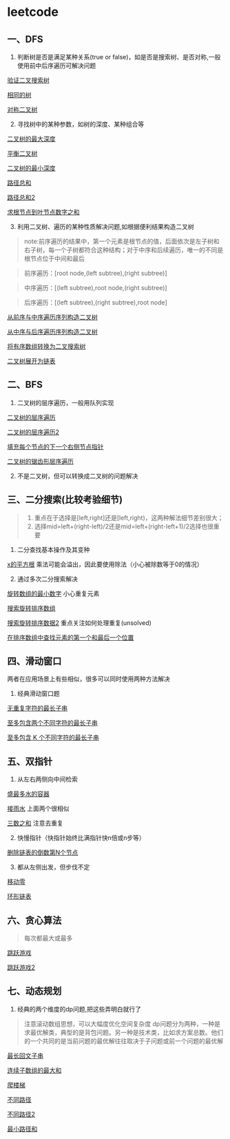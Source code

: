 # leetcode

## 一、DFS
1. 判断树是否是满足某种关系(true or false)，如是否是搜索树、是否对称,一般使用前中后序遍历可解决问题


[验证二叉搜索树](https://leetcode-cn.com/problems/validate-binary-search-tree/)

[相同的树](https://leetcode-cn.com/problems/same-tree/)

[对称二叉树](https://leetcode-cn.com/problems/symmetric-tree/)

2. 寻找树中的某种参数，如树的深度、某种组合等

[二叉树的最大深度](https://leetcode-cn.com/problems/maximum-depth-of-binary-tree/)

[平衡二叉树](https://leetcode-cn.com/problems/balanced-binary-tree/)

[二叉树的最小深度](https://leetcode-cn.com/problems/minimum-depth-of-binary-tree/)

[路径总和](https://leetcode-cn.com/problems/path-sum/)

[路径总和2](https://leetcode-cn.com/problems/path-sum-ii/)

[求根节点到叶节点数字之和](https://leetcode-cn.com/problems/sum-root-to-leaf-numbers/)

3. 利用二叉树、遍历的某种性质解决问题,如根据便利结果构造二叉树

> note:前序遍历的结果中，第一个元素是根节点的值，后面依次是左子树和右子树，每一个子树都符合这种结构；对于中序和后续遍历，唯一的不同是根节点位于中间和最后

> 前序遍历：[root node,(left subtree),(right subtree)]

> 中序遍历：[(left subtree),root node,(right subtree)]

> 后序遍历：[(left subtree),(right subtree),root node]

[从前序与中序遍历序列构造二叉树](https://leetcode-cn.com/problems/construct-binary-tree-from-preorder-and-inorder-traversal/)

[从中序与后序遍历序列构造二叉树](https://leetcode-cn.com/problems/construct-binary-tree-from-inorder-and-postorder-traversal/)

[将有序数组转换为二叉搜索树](https://leetcode-cn.com/problems/convert-sorted-array-to-binary-search-tree/)

[二叉树展开为链表](https://leetcode-cn.com/problems/flatten-binary-tree-to-linked-list/)

## 二、BFS

1. 二叉树的层序遍历，一般用队列实现

[二叉树的层序遍历](https://leetcode-cn.com/problems/binary-tree-level-order-traversal/)

[二叉树的层序遍历2](https://leetcode-cn.com/problems/binary-tree-level-order-traversal-ii/)

[填充每个节点的下一个右侧节点指针](https://leetcode-cn.com/problems/populating-next-right-pointers-in-each-node/)

[二叉树的锯齿形层序遍历](https://leetcode-cn.com/problems/binary-tree-zigzag-level-order-traversal/)

2. 不是二叉树，但可以转换成二叉树的问题解决


## 三、二分搜索(比较考验细节)

> 1. 重点在于选择是[left,right]还是[left,right)，这两种解法细节差别很大；
> 2. 选择mid=left+(right-left)/2还是mid=left+(right-left+1)/2选择也很重要

1. 二分查找基本操作及其变种

[x的平方根](https://leetcode-cn.com/problems/sqrtx/) 乘法可能会溢出，因此要使用除法（小心被除数等于0的情况）

2. 通过多次二分搜索解决

[旋转数组的最小数字](https://leetcode-cn.com/problems/xuan-zhuan-shu-zu-de-zui-xiao-shu-zi-lcof/) 小心重复元素

[搜索旋转排序数组](https://leetcode-cn.com/problems/search-in-rotated-sorted-array/)

[搜索旋转排序数据2](https://leetcode-cn.com/problems/search-in-rotated-sorted-array-ii/) 重点关注如何处理重复(unsolved)

[在排序数组中查找元素的第一个和最后一个位置](https://leetcode-cn.com/problems/find-first-and-last-position-of-element-in-sorted-array/)

## 四、滑动窗口
两者在应用场景上有些相似，很多可以同时使用两种方法解决

1. 经典滑动窗口题 

[无重复字符的最长子串](https://leetcode-cn.com/problems/longest-substring-without-repeating-characters/)

[至多包含两个不同字符的最长子串](https://leetcode-cn.com/problems/longest-substring-with-at-most-two-distinct-characters/)

[至多包含 K 个不同字符的最长子串](https://leetcode-cn.com/problems/longest-substring-with-at-most-k-distinct-characters/)

## 五、双指针

1. 从左右两侧向中间检索

[盛最多水的容器](https://leetcode-cn.com/problems/container-with-most-water/)

[接雨水](https://leetcode-cn.com/problems/trapping-rain-water/) 	上面两个很相似

[三数之和](https://leetcode-cn.com/problems/3sum/)			注意去重复

2. 快慢指针（快指针始终比满指针快n倍或n步等）

[删除链表的倒数第N个节点](https://leetcode-cn.com/problems/remove-nth-node-from-end-of-list/)

3. 都从左侧出发，但步伐不定

[移动零](https://leetcode-cn.com/problems/move-zeroes/)

[环形链表](https://leetcode-cn.com/problems/linked-list-cycle/)

## 六、贪心算法 

> 每次都最大或最多

[跳跃游戏](https://leetcode-cn.com/problems/jump-game/)

[跳跃游戏2](https://leetcode-cn.com/problems/jump-game-ii/)


## 七、动态规划

1. 经典的两个维度的dp问题,把这些弄明白就行了
> 注意滚动数组思想，可以大幅度优化空间复杂度
> dp问题分为两种，一种是求最优解类，典型的是背包问题。另一种是技术类，比如求方案总数。他们的一个共同的是当前问题的最优解往往取决于子问题或前一个问题的最优解

[最长回文子串](https://leetcode-cn.com/problems/longest-palindromic-substring/) 

[连续子数组的最大和](https://leetcode-cn.com/problems/lian-xu-zi-shu-zu-de-zui-da-he-lcof/)

[爬楼梯](https://leetcode-cn.com/problems/climbing-stairs/)	

[不同路径](https://leetcode-cn.com/problems/unique-paths/)

[不同路径2](https://leetcode-cn.com/problems/unique-paths-ii/)

[最小路径和](https://leetcode-cn.com/problems/minimum-path-sum/)

